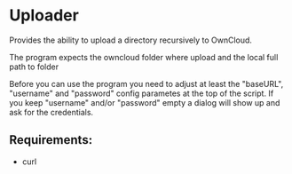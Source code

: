 Uploader
==================

Provides the ability to upload a directory recursively to OwnCloud.

The program expects the owncloud folder where upload and the local full path to folder

Before you can use the program you need to adjust at least the "baseURL",
"username" and "password" config parametes at the top of the script. If you
keep "username" and/or "password" empty a dialog will show up and ask for the
credentials.

Requirements:
-------------

- curl

